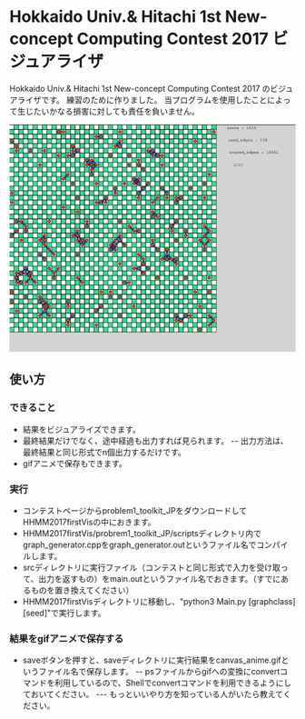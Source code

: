 # Hokkaido Univ.& Hitachi 1st New-concept Computing Contest 2017 ビジュアライザ

Hokkaido Univ.& Hitachi 1st New-concept Computing Contest 2017 のビジュアライザです。
練習のために作りました。
当プログラムを使用したことによって生じたいかなる損害に対しても責任を負いません。

![サンプルアニメ](./sample_anime.gif)

## 使い方
### できること
- 結果をビジュアライズできます。
- 最終結果だけでなく、途中経過も出力すれば見られます。
    -- 出力方法は、最終結果と同じ形式でn個出力するだけです。
- gifアニメで保存もできます。

### 実行
- コンテストページからproblem1_toolkit_JPをダウンロードしてHHMM2017firstVisの中におきます。
- HHMM2017firstVis/probrem1_toolkit_JP/scriptsディレクトリ内でgraph_generator.cppをgraph_generator.outというファイル名でコンパイルします。
- srcディレクトリに実行ファイル（コンテストと同じ形式で入力を受け取って、出力を返すもの）をmain.outというファイル名でおきます。（すでにあるものを置き換えてください）
- HHMM2017firstVisディレクトリに移動し、"python3 Main.py [graphclass] [seed]"で実行します。

### 結果をgifアニメで保存する
- saveボタンを押すと、saveディレクトリに実行結果をcanvas_anime.gifというファイル名で保存します。
    -- psファイルからgifへの変換にconvertコマンドを利用しているので、Shellでconvertコマンドを利用できるようにしておいてください。
        --- もっといいやり方を知っている人がいたら教えてください。